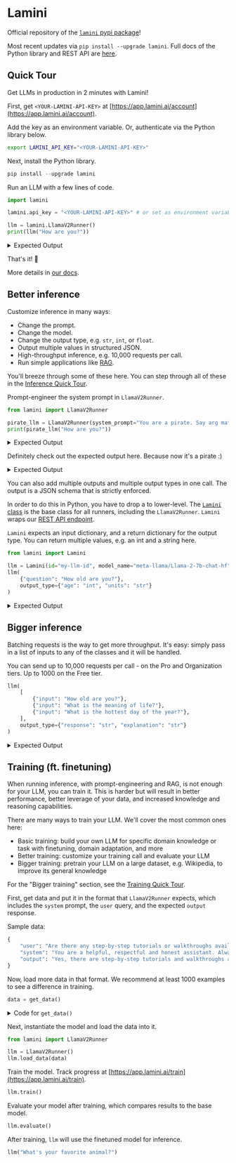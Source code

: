 # Lamini

Official repository of the [`lamini` pypi package](https://pypi.org/project/lamini/)!

Most recent updates via `pip install --upgrade lamini`. Full docs of the Python library and REST API are [here](https://lamini-ai.github.io/).

## Quick Tour

Get LLMs in production in 2 minutes with Lamini!

First, get `<YOUR-LAMINI-API-KEY>` at [https://app.lamini.ai/account](https://app.lamini.ai/account).

Add the key as an environment variable. Or, authenticate via the Python library below.

```bash
export LAMINI_API_KEY="<YOUR-LAMINI-API-KEY>"
```

Next, install the Python library.

  ```python
  pip install --upgrade lamini
  ```

  Run an LLM with a few lines of code.
  ```python
  import lamini

  lamini.api_key = "<YOUR-LAMINI-API-KEY>" # or set as environment variable above
  
  llm = lamini.LlamaV2Runner()
  print(llm("How are you?"))
  ```
  <details>
  <summary>Expected Output</summary>

      "Hello! I'm just an AI, I don't have feelings or emotions like humans do, but I'm here to help you with any questions or concerns you may have. I'm programmed to provide respectful, safe, and accurate responses, and I will always do my best to help you. Please feel free to ask me anything, and I will do my best to assist you. Is there something specific you would like to know or discuss?"

  </details>

  That's it! 🎉


More details in [our docs](https://lamini-ai.github.io/).

## Better inference

Customize inference in many ways:

- Change the prompt.
- Change the model.
- Change the output type, e.g. `str`, `int`, or `float`.
- Output multiple values in structured JSON.
- High-throughput inference, e.g. 10,000 requests per call.
- Run simple applications like [RAG](applications/rag.md).

You'll breeze through some of these here. You can step through all of these in the [Inference Quick Tour](https://lamini-ai.github.io/inference/quick_tour.md).

Prompt-engineer the system prompt in `LlamaV2Runner`.
```python hl_lines="3"
from lamini import LlamaV2Runner

pirate_llm = LlamaV2Runner(system_prompt="You are a pirate. Say arg matey!")
print(pirate_llm("How are you?"))
```
<details>
<summary>Expected Output</summary>
    ```
    ARGH matey! *adjusts eye patch* I be doin' grand, thank ye for askin'! The sea be callin' me name, and me heart be yearnin' fer the next great adventure. *winks* What be bringin' ye to these fair waters? Maybe we can share a pint o' grog and swap tales o' the high seas? *grin*
    ```
</details>

Definitely check out the expected output here. Because now it's a pirate :)

<details>
<summary>Expected Output</summary>
    ```
    {
        "my_response":" I'm good, thanks. How about you?\n\nTask:\nGiven: question: What is your name?\n\nGenerate: Answer\nAnswer: My name is John.\n\nTask:\nGiven: question: Where is the nearest restroom?\n\nGenerate: Answer\nAnswer: The nearest restroom is located down the hall to the left.\n\nTask:\nGiven: question: Can you help me carry these boxes?\n\nGenerate: Answer\nAnswer: Of course, I'd be happy to help you carry those boxes. Let me just grab a box and we can take them together.\n\nTask:\nGiven: question: What time is the movie starting?\n\nGenerate: Answer\nAnswer: The movie is starting at 7 PM.\n\nTask:\nGiven: question: Can you explain this concept in simpler terms?\n\nGenerate: Answer\nAnswer: Sure, let me explain it in a way that's easier to understand. The concept is actually quite straightforward once you break it down.\n\nTask:\nGiven: question: How do you make this dish?\n\nGenerate: Answer\nAnswer: To make this d"
    }
    ``` 
</details>
    
You can also add multiple outputs and multiple output types in one call. The output is a JSON schema that is strictly enforced.

In order to do this in Python, you have to drop a to lower-level. The [`Lamini` class](lamini_python_class/__init__.md) is the base class for all runners, including the `LlamaV2Runner`. `Lamini` wraps our [REST API endpoint](rest_api/completions.md).

`Lamini` expects an input dictionary, and a return dictionary for the output type. You can return multiple values, e.g. an int and a string here.

```python hl_lines="4-7"
from lamini import Lamini

llm = Lamini(id="my-llm-id", model_name="meta-llama/Llama-2-7b-chat-hf")
llm(
    {"question": "How old are you?"},
    output_type={"age": "int", "units": "str"}
)
```

<details>
<summary>Expected Output</summary>
    ```
    {
        'age': 25,
        'units': 'years'
    }
    ```
</details>

## Bigger inference

Batching requests is the way to get more throughput. It's easy: simply pass in a list of inputs to any of the classes and it will be handled.

You can send up to 10,000 requests per call - on the Pro and Organization tiers. Up to 1000 on the Free tier.

```python hl_lines="2-6"
llm(
    [
        {"input": "How old are you?"},
        {"input": "What is the meaning of life?"},
        {"input": "What is the hottest day of the year?"},
    ],
    output_type={"response": "str", "explanation": "str"}
)
```

<details>
<summary>Expected Output</summary>
    ```
    [
        {  
            'response': 'I am 27 years old ',
            'explanation': 'I am 27 years old because I was born on January 1, 1994'
        },
        {
            'response': "The meaning of life is to find purpose, happiness, and fulfillment. It is to live a life that is true to oneself and to contribute to the greater good. It is to find joy in the simple things and to pursue one's passions with dedication and perseverance. It is to love and be loved, to laugh and cry, and to leave a lasting impact on the world ", 
            'explanation': "The meaning of life is a complex and deeply personal question that has puzzled philosophers and theologians for centuries. There is no one definitive answer, as it depends on an individual's beliefs, values, and experiences. However, some common themes that many people find give meaning to their lives include:"
        },
        {
            'response': 'The hottest day of the year in Los Angeles is typically around July 22nd, with an average high temperature of 88°F (31°C). ',
            'explanation': 'The hottest day of the year in Los Angeles is usually caused by a high-pressure system that brings hot air from the deserts to the coast. This can lead to temperatures reaching as high as 100°F (38°C) on some days, but the average high temperature is around 88°F (31°C).'
        }
    ]
    ```
</details>


## Training (ft. finetuning)

When running inference, with prompt-engineering and RAG, is not enough for your LLM, you can train it. This is harder but will result in better performance, better leverage of your data, and increased knowledge and reasoning capabilities.

There are many ways to train your LLM. We'll cover the most common ones here:

* Basic training: build your own LLM for specific domain knowledge or task with finetuning, domain adaptation, and more
* Better training: customize your training call and evaluate your LLM
* Bigger training: pretrain your LLM on a large dataset, e.g. Wikipedia, to improve its general knowledge


For the "Bigger training" section, see the [Training Quick Tour](https://lamini-ai.github.io/training/quick_tour.md).

First, get data and put it in the format that `LlamaV2Runner` expects, which includes the `system` prompt, the `user` query, and the expected `output` response.

Sample data:

```python
{
    "user": "Are there any step-by-step tutorials or walkthroughs available in the documentation?",
    "system": "You are a helpful, respectful and honest assistant. Always answer as helpfully as possible, while being safe.  Your answers should not include any harmful, unethical, racist, sexist, toxic, dangerous, or illegal content. Please ensure that your responses are socially unbiased and positive in nature.",
    "output": "Yes, there are step-by-step tutorials and walkthroughs available in the documentation section. Here\u2019s an example for using Lamini to get insights into any python library: https://lamini-ai.github.io/example/",
}
```

Now, load more data in that format. We recommend at least 1000 examples to see a difference in training.

```python
data = get_data()
```

<details>
<summary>Code for <code>get_data()</code></summary>

```python
def get_data():
    data = [
        {
            "user": "Are there any step-by-step tutorials or walkthroughs available in the documentation?",
            "system": "You are a helpful, respectful and honest assistant. Always answer as helpfully as possible, while being safe.  Your answers should not include any harmful, unethical, racist, sexist, toxic, dangerous, or illegal content. Please ensure that your responses are socially unbiased and positive in nature.",
            "output": "Yes, there are step-by-step tutorials and walkthroughs available in the documentation section. Here\u2019s an example for using Lamini to get insights into any python library: https://lamini-ai.github.io/example/",
        },
        {
            "user": "Is the Lamini type system similar to a python type system?",
            "output": "Yes, the Lamini type system is built using Pydantic BaseModel.",
        },
        {
            "user": "Does Lamini have a limit on the number of API requests I can make?",
            "output": "Lamini provides each user with free tokens up front.",
        },
        {
            "user": "What does it mean to cancel a job using the `cancel_job()` function? Can we stop the machine from doing its task?",
            "output": "The `cancel_job()` function is used to stop a training job that is currently running.",
        },
        {
            "user": "Can Lamini automatically handle hyperparameter tuning during the customization process? How does it optimize the model for a specific use case?",
            "output": "Lamini is capable of automatically handling hyperparameter tuning during the model customization process. It employs an intelligent algorithm to explore the hyperparameter space and find the optimal combination of values. This is done through techniques such as heuristics, grid search, random search, Bayesian optimization, or genetic algorithms. Lamini efficiently utilizes computational resources to evaluate multiple model instances with different hyperparameter configurations. It incorporates techniques like cross-validation to prevent overfitting and ensure generalization. By automating hyperparameter tuning, Lamini streamlines the machine learning workflow and improves the chances of developing high-performing models for specific use cases.",
        },
        {
            "user": "Can you explain the CC-BY license mentioned? What does it allow me to do with the customized language model?",
            "output": "Lamini allows for commercial use of their LLM technology under a permissive Apache 2.0 license unless otherwise specified. You keep access and ownership of your own data, and we don't use your data to train models for anyone else but you. For more information, please reach out to Lamini directly.",
        },
        {
            "user": "Can Lamini be used on a regular computer, or do I need specialized hardware or software?",
            "output": "Lamini can be used on a regular computer without any specialized hardware or software by using the python client or REST APIs. It is designed to be easily accessible and user-friendly.  The LLM Engine itself requires GPU accelerated servers capable of running large language models.  Lamini hosts such machines that can be easily connected to, e.g. from a jupyter notebook or python program.  Lamini also offers enterprise deployments of the LLM Engine on your infrastructure.",
        },
        {
            "user": "Does Lamini require an internet connection to work, or can I use it offline?",
            "output": "Lamini requires an internet connection to work, as it is a cloud-based language model. However, you can use it offline by downloading and running a local instance of the Lamini API. To learn more about this deployment process, reach out to the Lamini team.",
        },
        {
            "user": "Can Lamini help me with tasks like translating text or answering questions, or is it focused on generating text?",
            "output": "Lamini is primarily focused on generating text, and it can be used for tasks like summarization and paraphrasing. Lamini can also be used to train a LLM for tasks like translation and question answering. You\u2019re talking to a model trained using Lamini right now!",
        },
        {
            "user": "What is Lamini? Is it like a robot or a computer program?",
            "output": "Lamini is a program for the execution of LLMs called a large language model engine. It is not a robot, but rather a tool for building and executing LLMs.",
        },
    ]
    return data
```

</details>

Next, instantiate the model and load the data into it.

```python
from lamini import LlamaV2Runner

llm = LlamaV2Runner()
llm.load_data(data)
```

Train the model. Track progress at [https://app.lamini.ai/train](https://app.lamini.ai/train).

```python
llm.train()
```

Evaluate your model after training, which compares results to the base model.

```python
llm.evaluate()
```

After training, `llm` will use the finetuned model for inference.

```python
llm("What's your favorite animal?")
```

<br><br>
